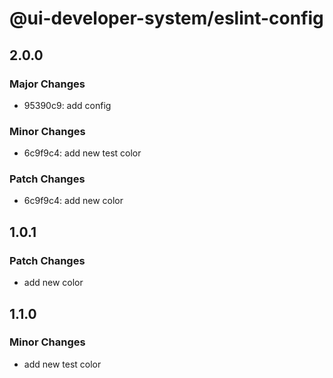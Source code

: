 # @ui-developer-system/eslint-config

## 2.0.0

### Major Changes

- 95390c9: add config

### Minor Changes

- 6c9f9c4: add new test color

### Patch Changes

- 6c9f9c4: add new color

## 1.0.1

### Patch Changes

- add new color

## 1.1.0

### Minor Changes

- add new test color
